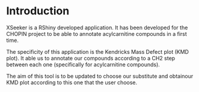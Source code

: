 # Introduction

XSeeker is a RShiny developed application. It has been developed for the CHOPIN project to be able to annotate acylcarnitine compounds in a first time. 

The specificity of this application is the Kendricks Mass Defect plot (KMD plot). It able us to annotate our compounds according to a CH2 step between each one (specifically for acylcarnitine compounds). 

The aim of this tool is to be updated to choose our substitute and obtainour KMD plot according to this one that the user choose.

